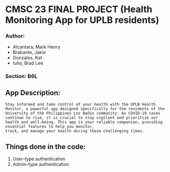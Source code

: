 # CMSC 23 FINAL PROJECT (Health Monitoring App for UPLB residents)

### Author: 
  - Alcantara, Mark Henry 
  - Brabante, Jakie
  - Gonzales, Kat
  - tulio, Brad Lee

### Section: B6L

## App Description: 
    Stay informed and take control of your health with the UPLB Health Monitor, a powerful app designed specifically for the residents of the 
    University of the Philippines Los Baños community. As COVID-19 cases continue to rise, it is crucial to stay vigilant and prioritize our 
    health and well-being. This app is your reliable companion, providing essential features to help you monitor, 
    track, and manage your health during these challenging times.

## Things done in the code: 
   1. User-type authentication
   2. Admin-type authentication


    

